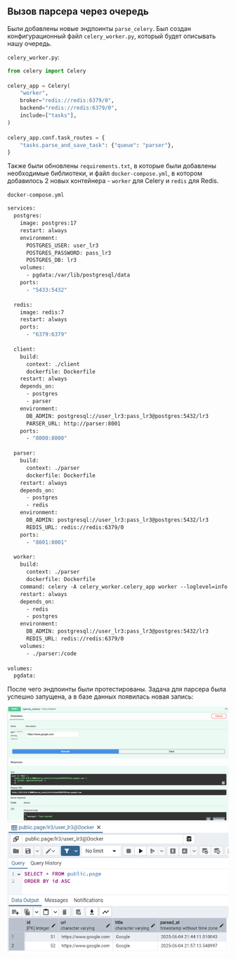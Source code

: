 ## **Вызов парсера через очередь**

Были добавлены новые эндпоинты `parse_celery`. Был создан конфигурационный файл `celery_worker.py`, который будет описывать нашу очередь.

`celery_worker.py`:
```python
from celery import Celery

celery_app = Celery(
    "worker",
    broker="redis://redis:6379/0",
    backend="redis://redis:6379/0",
    include=["tasks"],
)

celery_app.conf.task_routes = {
    "tasks.parse_and_save_task": {"queue": "parser"},
}
```

Также были обновлены `requirements.txt`, в которые были добавлены необходимые библиотеки, и файл `docker-compose.yml`, в котором добавилось 2 новых контейнера - `worker` для Celery и `redis` для Redis.

`docker-compose.yml`
```dockerfile
services:
  postgres:
    image: postgres:17
    restart: always
    environment:
      POSTGRES_USER: user_lr3
      POSTGRES_PASSWORD: pass_lr3
      POSTGRES_DB: lr3
    volumes:
      - pgdata:/var/lib/postgresql/data
    ports:
      - "5433:5432"

  redis:
    image: redis:7
    restart: always
    ports:
      - "6379:6379"

  client:
    build:
      context: ./client
      dockerfile: Dockerfile
    restart: always
    depends_on:
      - postgres
      - parser
    environment:
      DB_ADMIN: postgresql://user_lr3:pass_lr3@postgres:5432/lr3
      PARSER_URL: http://parser:8001
    ports:
      - "8000:8000"

  parser:
    build:
      context: ./parser
      dockerfile: Dockerfile
    restart: always
    depends_on:
      - postgres
      - redis
    environment:
      DB_ADMIN: postgresql://user_lr3:pass_lr3@postgres:5432/lr3
      REDIS_URL: redis://redis:6379/0
    ports:
      - "8001:8001"

  worker:
    build:
      context: ./parser
      dockerfile: Dockerfile
    command: celery -A celery_worker.celery_app worker --loglevel=info --concurrency=1 --queues=parser
    restart: always
    depends_on:
      - redis
      - postgres
    environment:
      DB_ADMIN: postgresql://user_lr3:pass_lr3@postgres:5432/lr3
      REDIS_URL: redis://redis:6379/0
    volumes:
      - ./parser:/code

volumes:
  pgdata:
```

После чего эндпоинты были протестированы. Задача для парсера была успешно запущена, а в базе данных появилась новая запись:

 ![Swagger](../imgs/screenshot3.png)
 ![Postgres](../imgs/screenshot4.png)